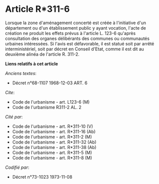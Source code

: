 # Article R*311-6

Lorsque la zone d'aménagement concerté est créée à l'initiative d'un département ou d'un établissement public y ayant
vocation, l'acte de création ne produit les effets prévus à l'article L. 123-6 qu'après consultation des organes délibérants
des communes ou communautés urbaines intéressées. Si l'avis est défavorable, il est statué soit par arrêté interministériel,
soit par décret en Conseil d'Etat, comme il est dit au deuxième alinéa de l'article R. 311-2.

**Liens relatifs à cet article**

_Anciens textes_:

  - Décret n°68-1107 1968-12-03 ART. 6

_Cite_:

  - Code de l'urbanisme - art. L123-6 (M)
  - Code de l'urbanisme R311-2 AL. 2

_Cité par_:

  - Code de l'urbanisme - art. R*311-10 (V)
  - Code de l'urbanisme - art. R*311-16 (Ab)
  - Code de l'urbanisme - art. R*311-2 (M)
  - Code de l'urbanisme - art. R*311-32 (Ab)
  - Code de l'urbanisme - art. R*311-38 (Ab)
  - Code de l'urbanisme - art. R*311-5 (M)
  - Code de l'urbanisme - art. R*311-8 (M)

_Codifié par_:

  - Décret n°73-1023 1973-11-08
